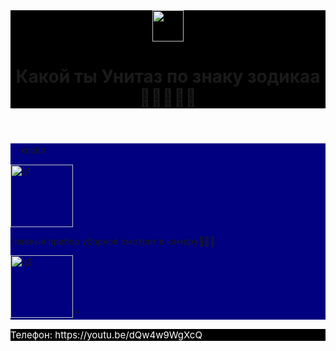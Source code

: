 <html>
    <body>
        <header style="background-color:black">
    <img src="https://png.klev.club/uploads/posts/2024-04/thumbs/png-klev-club-tv5g-p-unitaz-png-2.png" height="50px"/>
    <h1>Какой ты Унитаз по знаку зодикаа🤤😜😴😴😴</h1>
        </header>
        <main style="background-color:navy">
    <p>ㅤ козёл</p>
    <img src="https://upload.wikimedia.org/wikipedia/commons/e/e6/RR5110-0049R.gif" alt="q1" height="100" width="100">
    <p>главный прибор уборной смотрит в камеру🤣🤣🤣</p>
    <img src="https://png.pngtree.com/png-clipart/20240131/original/pngtree-toilet-bowl-isolated-ceramic-photo-png-image_14192498.png" alt="q2" height="100" width="100"/>
"
       </main>
       <main style="background-color:black">
    <p style="font-size:15px; color: white"> 
    <p style="font-size:15px; color: white">Телефон: https://youtu.be/dQw4w9WgXcQ</p>
       </main>
    </body>
</html>
